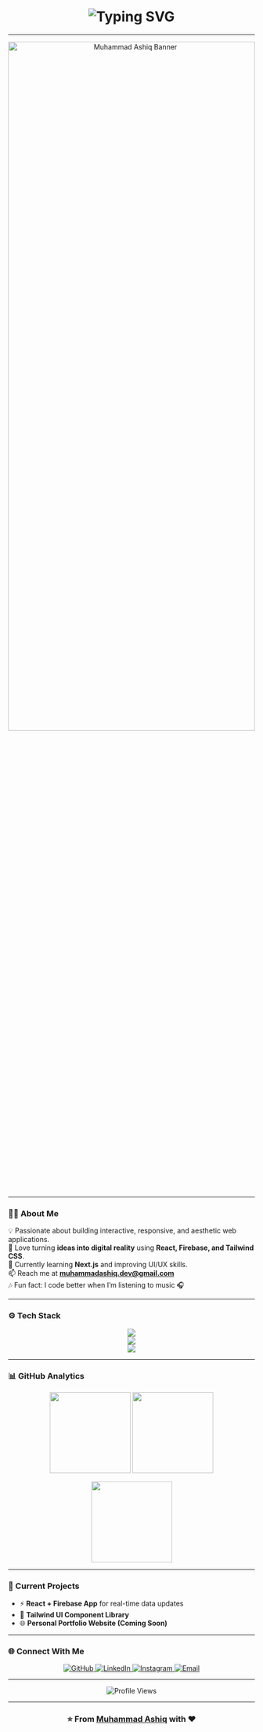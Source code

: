 <!-- 🌙 Dark Themed, Animated GitHub Profile README by Muhammad Ashiq -->

<!-- Typing Animation Header -->
<h1 align="center">
  <img src="https://readme-typing-svg.herokuapp.com?font=Fira+Code&size=28&duration=2000&pause=800&color=00E6FE&center=true&vCenter=true&width=600&lines=Hey+there%2C+I'm+Muhammad+Ashiq+👋;Front-End+Developer+💻;React+%7C+Firebase+%7C+Tailwind+CSS+⚡;Turning+Ideas+Into+Reality+🚀" alt="Typing SVG" />
</h1>

---

<!-- Banner -->
<p align="center">
  <img src="https://avatars.githubusercontent.com/u/222374637?v=4" alt="Muhammad Ashiq Banner" width="100%" height="60%" />
</p>

---

### 🧑‍💻 About Me  
💡 Passionate about building interactive, responsive, and aesthetic web applications.  
🎯 Love turning **ideas into digital reality** using **React, Firebase, and Tailwind CSS**.  
🌱 Currently learning **Next.js** and improving UI/UX skills.  
📫 Reach me at **muhammadashiq.dev@gmail.com**  
🎶 Fun fact: I code better when I’m listening to music 🎧  

---

### ⚙️ Tech Stack  

<p align="center">
  <!-- Languages -->
  <img src="https://skillicons.dev/icons?i=html,css,js,python" /><br/>
  <!-- Frameworks -->
  <img src="https://skillicons.dev/icons?i=react,tailwind,firebase,vite" /><br/>
  <!-- Tools -->
  <img src="https://skillicons.dev/icons?i=git,github,vscode,figma,vercel" />
</p>

---

### 📊 GitHub Analytics  

<p align="center">
  <img src="https://github-readme-stats.vercel.app/api?username=AshiqCode&show_icons=true&theme=github_dark&hide_border=true&border_radius=10" height="165px" />
  <img src="https://github-readme-streak-stats.herokuapp.com?user=AshiqCode&theme=github-dark&hide_border=true&border_radius=10" height="165px" />
</p>

<p align="center">
  <img src="https://github-readme-stats.vercel.app/api/top-langs/?username=AshiqCode&layout=compact&theme=github_dark&hide_border=true&border_radius=10" height="165px" />
</p>

---

### 🚀 Current Projects  
- ⚡ **React + Firebase App** for real-time data updates  
- 🎨 **Tailwind UI Component Library**  
- 🌐 **Personal Portfolio Website (Coming Soon)**  

---

### 🌐 Connect With Me  

<p align="center">
  <a href="https://github.com/AshiqCode" target="_blank">
    <img src="https://img.shields.io/badge/GitHub-181717?style=for-the-badge&logo=github&logoColor=white" alt="GitHub"/>
  </a>
  <a href="https://www.linkedin.com/in/muhammad-ashiq-993a08384" target="_blank">
    <img src="https://img.shields.io/badge/LinkedIn-0A66C2?style=for-the-badge&logo=linkedin&logoColor=white" alt="LinkedIn"/>
  </a>
  <a href="https://www.instagram.com/asjab_music/" target="_blank">
    <img src="https://img.shields.io/badge/Instagram-E4405F?style=for-the-badge&logo=instagram&logoColor=white" alt="Instagram"/>
  </a>
  <a href="mailto:muhammadashiq.dev@gmail.com" target="_blank">
    <img src="https://img.shields.io/badge/Email-D14836?style=for-the-badge&logo=gmail&logoColor=white" alt="Email"/>
  </a>
</p>

---

<p align="center">
  <img src="https://komarev.com/ghpvc/?username=AshiqCode&style=for-the-badge&color=blueviolet" alt="Profile Views"/>
</p>

---

<h3 align="center">⭐ From <a href="https://github.com/AshiqCode">Muhammad Ashiq</a> with ❤️</h3>
